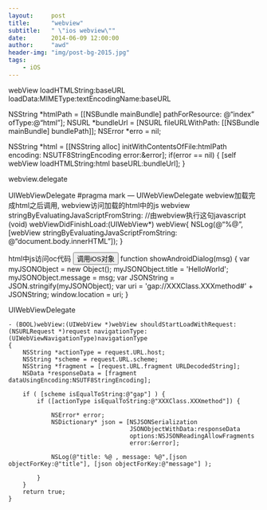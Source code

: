```yaml
---
layout:     post
title:      "webview"
subtitle:   " \"ios webview\""
date:       2014-06-09 12:00:00
author:     "awd"
header-img: "img/post-bg-2015.jpg"
tags:
    - iOS
---
```

webView
loadHTMLString:baseURL
loadData:MIMEType:textEncodingName:baseURL

NSString *htmlPath = [[NSBundle mainBundle] pathForResource: @“index” ofType:@“html”];
NSURL *bundleUrl = [NSURL fileURLWithPath: [[NSBundle mainBundle] bundlePath]];
NSError *erro = nil;

NSString *html = [[NSString alloc] initWithContentsOfFile:htmlPath encoding: NSUTF8StringEncoding error:&error];
if(error == nil) {
   [self webView loadHTMLString:html baseURL:bundleUrl];
}

webview.delegate 


UIWebViewDelegate
#pragma mark — UIWebViewDelegate
webview加载完成html之后调用,  webview访问加载的html中的js
webview stringByEvaluatingJavaScriptFromString: //由webview执行这句javascript
(void) webViewDidFinishLoad:(UIWebView*) webView{
 NSLog(@“%@”, [webView stringByEvaluatingJavaScriptFromString: @“document.body.innerHTML”]);
}

html中js访问oc代码
<button onclick='showDialog("JS to iOS 对象”)'>调用iOS对象</button>
function showAndroidDialog(msg) {
	var myJSONObject = new Object();
	myJSONObject.title = 'HelloWorld';
	myJSONObject.message = msg;
	var JSONString = JSON.stringify(myJSONObject);
	var uri = 'gap://XXXClass.XXXmethod#' + JSONString;
	window.location = uri;
}


UIWebViewDelegate

```
- (BOOL)webView:(UIWebView *)webView shouldStartLoadWithRequest:(NSURLRequest *)request navigationType:(UIWebViewNavigationType)navigationType
{
    NSString *actionType = request.URL.host;
    NSString *scheme = request.URL.scheme;
    NSString *fragment = [request.URL.fragment URLDecodedString];
    NSData *responseData = [fragment dataUsingEncoding:NSUTF8StringEncoding];
    
    if ( [scheme isEqualToString:@"gap"] ) {
        if ([actionType isEqualToString:@"XXXClass.XXXmethod"]) {
            
            NSError* error;
            NSDictionary* json = [NSJSONSerialization
                                  JSONObjectWithData:responseData
                                  options:NSJSONReadingAllowFragments
                                  error:&error];
            
            NSLog(@"title: %@ , message: %@",[json objectForKey:@"title"], [json objectForKey:@"message"] );
            
        }
    }
    return true;
}
```

